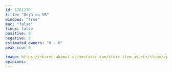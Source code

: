 ```yaml
---
id: 1781270
title: "Déjà-vu VR"
windows: "true"
mac: "false"
linux: false
positive: 0
negative: 0
estimated_owners: "0 - 0"
peak_ccu: 0

image: https://shared.akamai.steamstatic.com/store_item_assets/steam/apps/1781270/header.jpg?t=1727217658
opinions:
---
```

